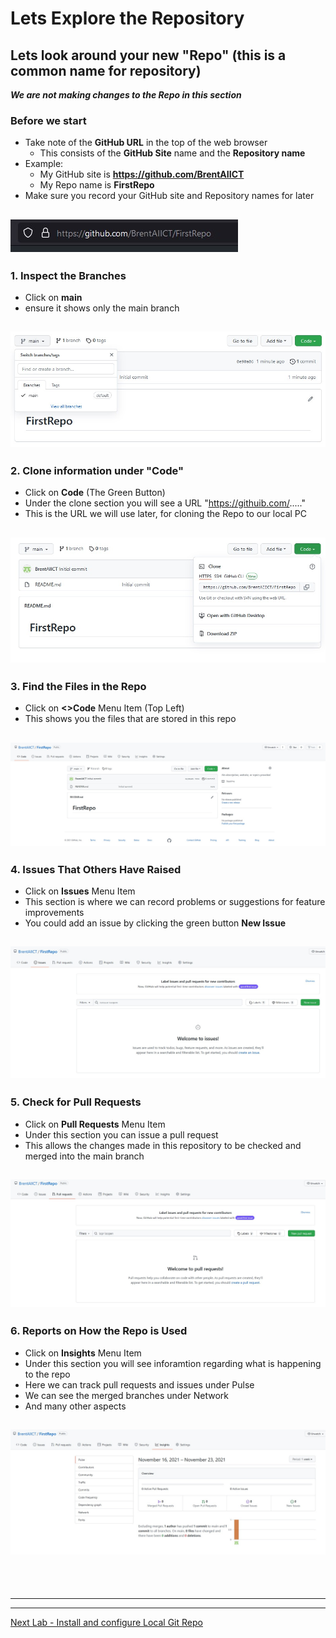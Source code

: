 # Lets Explore the Repository

## Lets look around your new "Repo" (this is a common name for repository)

***We are not making changes to the Repo in this section***

### Before we start
- Take note of the **GitHub URL** in the top of the web browser
  - This consists of the **GitHub Site** name and the **Repository name** 
- Example: 
  - My GitHub site is **https://github.com/BrentAIICT**
  - My Repo name is **FirstRepo**
- Make sure you record your GitHub site and Repository names for later

![GitHub Signup page](Pics/git19b.jpg)
---

### 1. Inspect the Branches
- Click on **main**
- ensure it shows only the main branch

![GitHub Signup page](Pics/git20.jpg)
---

### 2. Clone information under "Code"
- Click on **Code** (The Green Button)
- Under the clone section you will see a URL "https://githuib.com/....."
- This is the URL we will use later, for cloning the Repo to our local PC

![GitHub Signup page](Pics/git21.jpg)
---

### 3. Find the Files in the Repo
- Click on **<>Code** Menu Item (Top Left)
- This shows you the files that are stored in this repo

![GitHub Signup page](Pics/git22.jpg)
---

### 4. Issues That Others Have Raised
- Click on **Issues** Menu Item
- This section is where we can record problems or suggestions for feature improvements
- You could add an issue by clicking the green button **New Issue** 

![GitHub Signup page](Pics/git23.jpg)
---

### 5. Check for Pull Requests
- Click on **Pull Requests** Menu Item
- Under this section you can issue a pull request
- This allows the changes made in this repository to be checked and merged into the main branch

![GitHub Signup page](Pics/git24.jpg)
---

### 6. Reports on How the Repo is Used
- Click on **Insights** Menu Item
- Under this section you will see inforamtion regarding what is happening to the repo 
- Here we can track pull requests and issues under Pulse
- We can see the merged branches under Network
- And many other aspects

![GitHub Signup page](Pics/git25.jpg)
---

<br>
<br>

---
---

[Next Lab - Install and configure Local Git Repo](InstallLocalGit.md#installing-and-configuring-git-on-your-local-computer)

